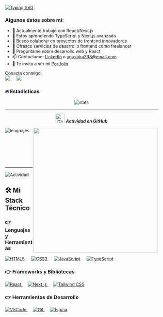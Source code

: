 

[![Typing SVG](https://readme-typing-svg.herokuapp.com?font=Architects+Daughter&color=7AF79A&size=30&lines=Hola!+soy+Agustin!;Soy+Frontend+Developer)](https://git.io/typing-svg)

<h3> Algunos datos sobre mí: </h3>

- 🔭 Actualmente trabajo con React/Next.js
- 🌱 Estoy aprendiendo TypeScript y Next.js avanzado
- 👯 Busco colaborar en proyectos de frontend innovadores
- 🤔 Ofrezco servicios de desarrollo frontend como freelancer
- 💬 Pregúntame sobre desarrollo web y React
- 📫 Contáctame: [LinkedIn](https://www.linkedin.com/in/agustin-birarelli-5a0645232/)  o agusbira398@email.com
- 💼 Te invito a ver mi [Portfolio](https://portfolio-agus-bira.vercel.app)
<p>Conecta conmigo:
<br>	
<a target="_blank" href="www.linkedin.com/in/agustin-birarelli-5a0645232"><img src="https://img.shields.io/badge/-LinkedIn-0077B5?style=for-the-badge&logo=Linkedin&logoColor=white"></img></a>
&emsp;
<a target="_blank" href="mailto:[agusbira398@gmail.com]"><img src="https://img.shields.io/badge/-Gmail-D14836?style=for-the-badge&logo=Gmail&logoColor=white"></img></a>
&emsp;


### 🔥 Estadísticas
<p align="center"><img src="https://github-readme-stats.vercel.app/api?username=AgusBira&theme=gruvbox&show_icons=true" alt="stats"/></p>

<hr>
<p align="center">
 <img src="https://media.giphy.com/media/W5eoZHPpUx9sapR0eu/giphy.gif" width="30px" alt="Git"/>&nbsp;<i><b>Actividad en GitHub</b></i></p>
 
<p><img align="left" src="https://github-readme-stats.vercel.app/api/top-langs?username=AgusBira&show_icons=true&theme=gruvbox&layout=compact" alt="lenguajes" /></p>
<p>&nbsp;<img align="right" src="https://github-readme-streak-stats.herokuapp.com/?user=AgusBira&theme=gruvbox" width="410" /></p>
<br><br><br><br><br>

<hr>

![Actividad](https://github-profile-summary-cards.vercel.app/api/cards/profile-details?username=AgusBira&theme=gruvbox)

## 🛠️ Mi Stack Técnico

### 👉 Lenguajes y Herramientas
<p align="left"> 
  <a href="https://developer.mozilla.org/en-US/docs/Web/HTML">
    <img alt="HTML5" src="https://img.shields.io/badge/HTML5-E34F26?style=for-the-badge&logo=html5&logoColor=white"/>
  </a>
  &emsp;
  <a href="https://developer.mozilla.org/en-US/docs/Web/CSS">
    <img alt="CSS3" src="https://img.shields.io/badge/CSS3-1572B6?style=for-the-badge&logo=css3&logoColor=white"/>
  </a>
  &emsp;
  <a href="https://javascript.info/">
    <img alt="JavaScript" src="https://img.shields.io/badge/JavaScript-F7DF1E?style=for-the-badge&logo=javascript&logoColor=black"/>
  </a>
  &emsp;
  <a href="https://www.typescriptlang.org/">
    <img alt="TypeScript" src="https://img.shields.io/badge/TypeScript-007ACC?style=for-the-badge&logo=typescript&logoColor=white"/>
  </a>
</p>

### 👉 Frameworks y Bibliotecas
<p align="left">
  <a href="https://reactjs.org/">
    <img alt="React" src="https://img.shields.io/badge/React-20232A?style=for-the-badge&logo=react&logoColor=61DAFB"/>
  </a>
  &emsp;
  <a href="https://nextjs.org/">
    <img alt="Next.js" src="https://img.shields.io/badge/Next.js-000000?style=for-the-badge&logo=nextdotjs&logoColor=white"/>
  </a>
  &emsp;
  <a href="https://tailwindcss.com/">
    <img alt="Tailwind CSS" src="https://img.shields.io/badge/Tailwind_CSS-38B2AC?style=for-the-badge&logo=tailwind-css&logoColor=white"/>
  </a>
</p>

### 👉 Herramientas de Desarrollo
<p align="left">
  <a href="https://code.visualstudio.com/">
    <img alt="VSCode" src="https://img.shields.io/badge/VSCode-0078D4?style=for-the-badge&logo=visual%20studio%20code&logoColor=white"/>
  </a>
  &emsp;
  <a href="https://git-scm.com/">
    <img alt="Git" src="https://img.shields.io/badge/Git-F05032?style=for-the-badge&logo=git&logoColor=white"/>
  </a>
  &emsp;
  <a href="https://www.figma.com/">
    <img alt="Figma" src="https://img.shields.io/badge/Figma-F24E1E?style=for-the-badge&logo=figma&logoColor=white"/>
  </a>
</p>


<br/>
